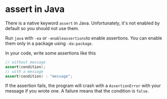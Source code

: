 # assert in Java

There is a native keyword `assert` in Java. Unfortunately, it's not enabled by default so you should not use them.

Run `java` with `-ea` or `-enableassertions`to enable assertions. You can enable them only in a package using `-da:package`.

In your code, write some assertions like this

```java
// without message
assert(condition);
// with a message
assert(condition) : "message";
```

If the assertion fails, the program will crash with a `AssertionError` with your message if you wrote one. A failure means that the condition is `false`.